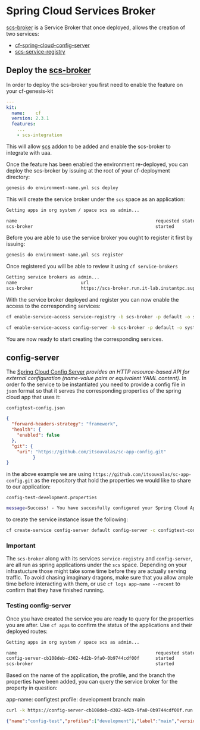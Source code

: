 # Spring Cloud Services Broker

[scs-broker](https://github.com/cloudfoundry-community/scs-broker) is a Service Broker that once deployed, allows the creation of two services:

* [cf-spring-cloud-config-server](https://github.com/cloudfoundry-community/cf-spring-cloud-config-server)
* [scs-service-registry](https://github.com/cloudfoundry-community/scs-service-registry)

## Deploy the [scs-broker](https://github.com/cloudfoundry-community/scs-broker)

In order to deploy the scs-broker you first need to enable the feature on your cf-genesis-kit

```yaml
---
kit:
  name:    cf
  version: 2.3.1
  features:
    ...
    - scs-integration
```

This will allow [scs](overlay/addons/scs.yml) addon to be added and enable the scs-broker to integrate with uaa.

Once the feature has been enabled the environment re-deployed, you can deploy the scs-broker by issuing at the root of your cf-deployment directory:

```bash
genesis do environment-name.yml scs deploy
```

This will create the service broker under the `scs` space as an application:

```bash
Getting apps in org system / space scs as admin...

name                                                    requested state   processes           routes
scs-broker                                              started           web:1/1             scs-broker.run.it-lab.instantpc.support
```

Before you are able to use the service broker you ought to register it first by issuing:

```bash
genesis do environment-name.yml scs register
```

Once registered you will be able to review it using `cf service-brokers`

```bash
Getting service brokers as admin...
name                        url
scs-broker                  https://scs-broker.run.it-lab.instantpc.support
```

With the service broker deployed and register you can now enable the access to the corresponding services:

```bash
cf enable-service-access service-registry -b scs-broker -p default -o system
```

```bash
cf enable-service-access config-server -b scs-broker -p default -o system
```

You are now ready to start creating the corresponding services.

## config-server

The [Spring Cloud Config Server](https://cloud.spring.io/spring-cloud-config/multi/multi__spring_cloud_config_server.html) _provides an HTTP resource-based API for external configuration (name-value pairs or equivalent YAML content)_. In order fo the service to be instantiated you need to provide a config file in `json` format so that it serves the corresponding properties of the spring cloud app that uses it:

`configtest-config.json`

```json
{
  "forward-headers-strategy": "framework",
  "health": {
    "enabled": false
  },
  "git": {
    "uri": "https://github.com/itsouvalas/sc-app-config.git"
          }
}
```

in the above example we are using `https://github.com/itsouvalas/sc-app-config.git` as the repository that hold the properties we would like to share to our application:

`config-test-development.properties`

```bash
message=Success! - You have succesfully configured your Spring Cloud App to use the config server
```

to create the service instance issue the following:

```bash
cf create-service config-server default config-server -c configtest-config.json
```

### Important
The `scs-broker` along with its services `service-registry` and `config-server`, are all run as spring applications under the `scs` space. Depending on your infrastucture those might take some time before they are actually serving traffic. To avoid chasing imaginary dragons, make sure that you allow ample time before interacting with them, or use `cf logs app-name --recent` to confirm that they have finished running.

### Testing config-server

Once you have created the service you are ready to query for the properties you are after. Use `cf apps` to confirm the status of the applications and their deployed routes:

```bash
Getting apps in org system / space scs as admin...

name                                                    requested state   processes           routes
config-server-cb108deb-d302-4d2b-9fa0-0b9744cdf00f      started           web:1/1, task:0/0   config-server-cb108deb-d302-4d2b-9fa0-0b9744cdf00f.run.it-lab.instantpc.support
scs-broker                                              started           web:1/1             scs-broker.run.it-lab.instantpc.support
```

Based on the name of the application, the profile, and the branch the properties have been added, you can query the service broker for the property in question:

app-name: configtest
profile: development
branch: main

```bash
curl -k https://config-server-cb108deb-d302-4d2b-9fa0-0b9744cdf00f.run.it-lab.instantpc.support/config-test/development/main
```
```json
{"name":"config-test","profiles":["development"],"label":"main","version":null,"state":null,"propertySources":[{"name":"credhub-config-test-development-main","source":{}},{"name":"https://github.com/itsouvalas/sc-app-config.git/config-test-development.properties","source":{"message":"Success! - You have succesfully configured your Spring Cloud App to use the config server"}}]}
```

